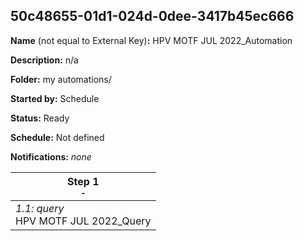 ## 50c48655-01d1-024d-0dee-3417b45ec666

**Name** (not equal to External Key)**:** HPV MOTF JUL 2022_Automation

**Description:** n/a

**Folder:** my automations/

**Started by:** Schedule

**Status:** Ready

**Schedule:** Not defined

**Notifications:** _none_


| Step 1<br>_<small>-</small>_ |
| --- |
| _1.1: query_<br>HPV MOTF JUL 2022_Query |

